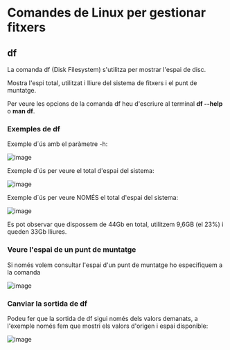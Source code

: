 # Comandes de Linux per gestionar fitxers

## df

La comanda df (Disk Filesystem) s'utilitza per mostrar l'espai de disc.

Mostra l'espi total, utilitzat i lliure del sistema de fitxers i el punt de muntatge.

Per veure les opcions de la comanda df heu d'escriure al terminal **df --help** o **man df**.

### Exemples de df

Exemple d´ús amb el paràmetre -h:

![image](https://github.com/XaSaFa/MP04/assets/110727546/caa4f5e8-544a-4be6-887a-f89820562e31)

Exemple d´ús per veure el total d'espai del sistema:

![image](https://github.com/XaSaFa/MP04/assets/110727546/4ed2defd-357f-4b67-85ea-ad7d58479de0)

Exemple d´ús per veure NOMÉS el total d'espai del sistema:

![image](https://github.com/XaSaFa/MP04/assets/110727546/d307010c-cdef-44b4-b877-81b8937ad277)

Es pot observar que dispossem de 44Gb en total, utilitzem 9,6GB (el 23%) i queden 33Gb lliures.

### Veure l'espai de un punt de muntatge

Si només volem consultar l'espai d'un punt de muntatge ho especifiquem a la comanda

![image](https://github.com/XaSaFa/MP04/assets/110727546/7038f54f-d338-4717-8b17-c98f5c08d268)

### Canviar la sortida de df

Podeu fer que la sortida de df sigui només dels valors demanats, a l'exemple només fem que mostri els valors d'origen i espai disponible:

![image](https://github.com/XaSaFa/MP04/assets/110727546/adfbd177-2304-4dbf-912c-057b098b5831)
